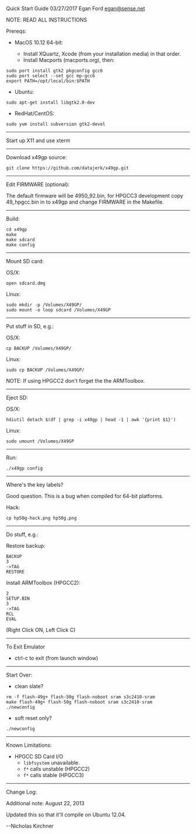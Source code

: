 Quick Start Guide
03/27/2017
Egan Ford <egan@sense.net>

NOTE: READ ALL INSTRUCTIONS

Prereqs:

* MacOS 10.12 64-bit:

  * Install XQuartz, Xcode (from your installation media) in that order.
  * Install Macports (macports.org), then:
```
sudo port install gtk2 pkgconfig gcc6
sudo port select --set gcc mp-gcc6
export PATH=/opt/local/bin:$PATH
```

* Ubuntu:
```
sudo apt-get install libgtk2.0-dev 
```

* RedHat/CentOS:
```
sudo yum install subversion gtk2-devel
```

------------------------------------------------------------------------

Start up X11 and use xterm

------------------------------------------------------------------------

Download x49gp source:
```
git clone https://github.com/datajerk/x49gp.git
```

------------------------------------------------------------------------

Edit FIRMWARE (optional):

The default firmware will be 4950_92.bin, for HPGCC3 development copy
49_hpgcc.bin in to x49gp and change FIRMWARE in the Makefile.

------------------------------------------------------------------------

Build:
```
cd x49gp
make
make sdcard
make config
```

------------------------------------------------------------------------

Mount SD card:

OS/X:
```
open sdcard.dmg
```
Linux:
```
sudo mkdir -p /Volumes/X49GP/
sudo mount -o loop sdcard /Volumes/X49GP
```

------------------------------------------------------------------------

Put stuff in SD, e.g.:

OS/X:
```
cp BACKUP /Volumes/X49GP/
```
Linux:
```
sudo cp BACKUP /Volumes/X49GP/
```
NOTE:  If using HPGCC2 don't forget the the ARMToolbox.

------------------------------------------------------------------------

Eject SD:

OS/X:
```
hdiutil detach $(df | grep -i x49gp | head -1 | awk '{print $1}')
```
Linux:
```
sudo umount /Volumes/X49GP
```
------------------------------------------------------------------------

Run:
```
./x49gp config
```
------------------------------------------------------------------------

Where's the key labels?

Good question.  This is a bug when compiled for 64-bit platforms.

Hack:
```
cp hp50g-hack.png hp50g.png
```
------------------------------------------------------------------------

Do stuff, e.g.:

Restore backup:
```
BACKUP
3
->TAG
RESTORE
```
Install ARMToolbox (HPGCC2):
```
2
SETUP.BIN
3
->TAG
RCL
EVAL
```
(Right Click ON, Left Click C)

------------------------------------------------------------------------

To Exit Emulator

* ctrl-c to exit (from launch window)

------------------------------------------------------------------------

Start Over:

* clean slate?
```
rm -f flash-49g+ flash-50g flash-noboot sram s3c2410-sram
make flash-49g+ flash-50g flash-noboot sram s3c2410-sram
./newconfig
```
* soft reset only?
```
./newconfig
```
------------------------------------------------------------------------

Known Limitations:

* HPGCC SD Card I/O
  - `libfsystem` unavailable.
  - `f*` calls unstable (HPGCC2)
  - `f*` calls stable (HPGCC3)

------------------------------------------------------------------------

Change Log:

Additional note: August 22, 2013

Updated this so that it'll compile on Ubuntu 12.04.

--Nicholas Kirchner

